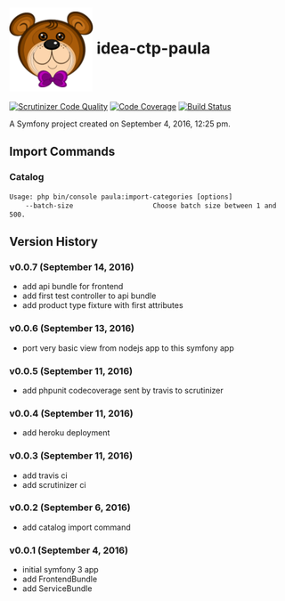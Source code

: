 # <img src="web/bundles/frontend/img/paula-logo.png" width="150" height="150" align="center"></img> idea-ctp-paula

[![Scrutinizer Code Quality](https://scrutinizer-ci.com/g/emtii/idea-ctp-paula/badges/quality-score.png?b=master)](https://scrutinizer-ci.com/g/emtii/idea-ctp-paula/?branch=master) [![Code Coverage](https://scrutinizer-ci.com/g/emtii/idea-ctp-paula/badges/coverage.png?b=master)](https://scrutinizer-ci.com/g/emtii/idea-ctp-paula/?branch=master) [![Build Status](https://scrutinizer-ci.com/g/emtii/idea-ctp-paula/badges/build.png?b=master)](https://scrutinizer-ci.com/g/emtii/idea-ctp-paula/build-status/master)

A Symfony project created on September 4, 2016, 12:25 pm.

## Import Commands
### Catalog
``` console
Usage: php bin/console paula:import-categories [options]
    --batch-size                    Choose batch size between 1 and 500.
```
## Version History
### v0.0.7 (September 14, 2016)
* add api bundle for frontend
* add first test controller to api bundle
* add product type fixture with first attributes

### v0.0.6 (September 13, 2016)
* port very basic view from nodejs app to this symfony app

### v0.0.5 (September 11, 2016)
* add phpunit codecoverage sent by travis to scrutinizer

### v0.0.4 (September 11, 2016)
* add heroku deployment

### v0.0.3 (September 11, 2016)
* add travis ci
* add scrutinizer ci

### v0.0.2 (September 6, 2016)
* add catalog import command

### v0.0.1 (September 4, 2016)
* initial symfony 3 app
* add FrontendBundle
* add ServiceBundle
